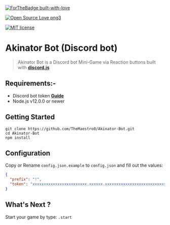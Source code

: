 [![ForTheBadge built-with-love](http://ForTheBadge.com/images/badges/built-with-love.svg)](https://GitHub.com/Naereen/)

[![Open Source Love png3](https://badges.frapsoft.com/os/v3/open-source.png?v=103)](https://github.com/ellerbrock/open-source-badges/)

[![MIT license](https://img.shields.io/badge/License-MIT-blue.svg)](https://lbesson.mit-license.org/)
# Akinator Bot (Discord bot)

> Akinator Bot is a Discord bot Mini-Game via Reaction buttons built with **[discord.js](https://discord.js.org/)**

## Requirements:-

- Discord bot token **[Guide](https://discordjs.guide/preparations/setting-up-a-bot-application.html#creating-your-bot)**
- Node.js v12.0.0 or newer

## Getting Started

```
git clone https://github.com/TheMaestro0/Akinator-Bot.git
cd Akinator-Bot
npm install
```

## Configuration

Copy or Rename `config.json.example` to `config.json` and fill out the values:

```json
{
  "prefix": "!",
  "token": "xxxxxxxxxxxxxxxxxxxxxxxx.xxxxxx.xxxxxxxxxxxxxxxxxxxxxxxxxxx"
}
```

## What's Next ?

Start your game by type: `.start`
